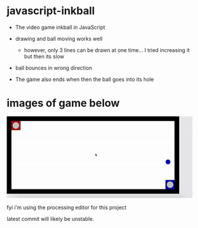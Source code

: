 # javascript-inkball

- The video game inkball in JavaScript

- drawing and ball moving works well
  - however, only 3 lines can be drawn at one time... I tried increasing it but then its slow

- ball bounces in wrong direction

- The game also ends when then the ball goes into its hole

# images of game below

![](images/inkball_gif.gif)

fyi i'm using the processing editor for this project

latest commit will likely be unstable.


